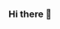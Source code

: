 ### Hi there 👋

<!--
**slimz-dev/slimz-dev** is a ✨ _special_ ✨ repository because its `README.md` (this file) appears on your GitHub profile.

Here are some ideas to get you started:

- 🔭 I’m currently working on ...
- 🌱 I’m currently learning ...
- 👯 I’m looking to collaborate on ...
- 🤔 I’m looking for help with ...
- 💬 Ask me about ...
- 📫 How to reach me: ...
- 😄 Pronouns: ...
- ⚡ Fun fact: ...![HTML5](https://img.shields.io/badge/html5-%23E34F26.svg?style=for-the-badge&logo=html5&logoColor=white)
-->
